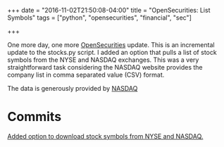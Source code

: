 +++
date = "2016-11-02T21:50:08-04:00"
title = "OpenSecurities: List Symbols"
tags = ["python", "opensecurities", "financial", "sec"]

+++

One more day, one more [OpenSecurities](https://github.com/opensecurities) update. This is an incremental update to the stocks.py script. I added an option that pulls a list of stock symbols from the NYSE and NASDAQ exchanges. This was a very straightforward task considering the NASDAQ website provides the company list in comma separated value (CSV) format.

The data is generously provided by [NASDAQ](http://www.nasdaq.com/screening/companies-by-name.aspx)

# Commits
[Added option to download stock symbols from NYSE and NASDAQ.](https://github.com/OpenSecurities/opensecurities/commit/7d448c7c9a9110b0c0970d6726abbaf773e1c2cd)
